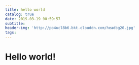 ```yaml
---
title: hello world
catalog: true
date: 2019-03-19 00:59:57
subtitle:
header-img: 'http://po4ucl8b6.bkt.clouddn.com/headbg20.jpg'
tags:
---
```

# Hello world!